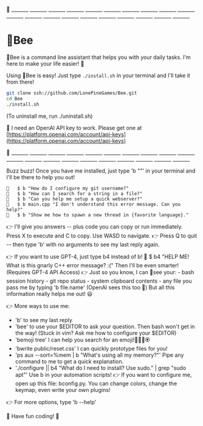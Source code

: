  🐝 _______  _______  _______  _______  _______  _______  _______  _______  _______  _______ _______  _______  _______  _______  _______  _______  _______  _______  _______  _______

# 🐝Bee

🐝Bee is a command line assistant that helps you with your daily tasks. I'm here to make your life easier! 🐝

Using 🐝Bee is easy! Just type `./install.sh` in your terminal and I'll take it from there!

```bash
git clone ssh://github.com/LonePineGames/Bee.git
cd Bee
./install.sh
```

(To uninstall me, run ./uninstall.sh)

🔑 I need an OpenAI API key to work.
Please get one at [https://platform.openai.com/account/api-keys](https://platform.openai.com/account/api-keys)

 🐝 _______  _______  _______  _______  _______  _______  _______  _______  _______  _______ _______  _______  _______  _______  _______  _______  _______  _______  _______  _______

Buzz buzz! Once you have me installed, just type 'b "<your question>"' in your terminal and I'll be there to help you out!

    🐝   $ b "How do I configure my git username?"
    🐝   $ b "How can I search for a string in a file?"
    🐝   $ b "Can you help me setup a quick webserver?"
    🐝   $ b main.cpp "I don't understand this error message. Can you help?"
    🐝   $ b "Show me how to spawn a new thread in {favorite language}."

👉 I'll give you answers -- plus code you can copy or run immediately. Press
 X to execute and C to copy. Use WASD to navigate.
👉 Press Q to quit -- then type 'b' with no arguments to see my last reply again.

👉 If you want to use GPT-4, just type b4 instead of b!
    🐝   $ b4 "HELP ME! What is this gnarly C++ error message? :("
        Then I'll be even smarter! (Requires GPT-4 API Access)
👉 Just so you know, I can 👀see your:
    - bash session history
    - git repo status
    - system clipboard contents
    - any file you pass me by typing 'b file.name'
    (OpenAI sees this too 🤔)
   But all this information really helps me out! 😃

👉 More ways to use me:
   - 'b' to see my last reply
   - 'bee' to use your $EDITOR to ask your question.
       Then bash won't get in the way!
       (Stuck in vim? Ask me how to configure your $EDITOR)
   - 'bemoji tree'
       I can help you search for an emoji!🌼🌸💐🏵️
   - 'bwrite public/reset.css'
       I can quickly prototype files for you!
   - 'ps aux --sort=%mem | b "What's using all my memory?"'
       Pipe any command to me to get a quick explanation.
   - './configure || b4 "What do I need to install? Use sudo." | grep "sudo apt"'
       Use b in your automation scripts!
👉 If you want to configure me, open up this file: bconfig.py.
    You can change colors, change the keymap, even write your own plugins!

👉 For more options, type 'b --help'

🐝 Have fun coding! 🐝
